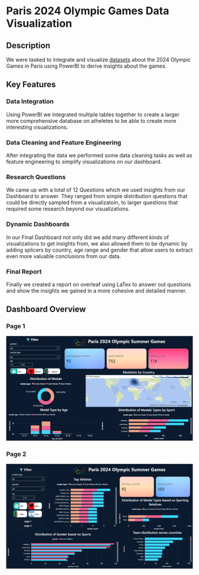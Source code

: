 # Paris 2024 Olympic Games Data Visualization 
## Description
We were tasked to integrate and visualize [datasets](https://www.kaggle.com/datasets/piterfm/paris-2024-olympic-summer-games) about the 2024 Olympic Games in Paris using PowerBI to derive insights about the games. 

## Key Features
### Data Integration
Using PowerBI we integrated multiple tables together to create a larger more comprehensive database on atheletes to be able to create more interesting visualizations. 
### Data Cleaning and Feature Engineering
After integrating the data we performed some data cleaning tasks as well as feature engineering to simplify visualizations on our dashboard.
### Research Questions 
We came up with a total of 12 Questions which we used insights from our Dashboard to answer. They ranged from simple distribution questions that could be directly sampled from a visualizatoin, to larger questions that required some research beyond our visualizations. 
### Dynamic Dashboards
In our Final Dashboard not only did we add many different kinds of visualizations to get insights from, we also allowed them to be dynamic by adding splicers by country, age range and gender that allow users to extract even more valuable conclusions from our data. 
### Final Report
Finally we created a report on overleaf using LaTex to answer out questions and show the insights we gained in a more cohesive and detailed manner. 

## Dashboard Overview 
### Page 1
![Screenshot](dashPage1.png)

### Page 2
![Screenshot](dashPage2.png)

